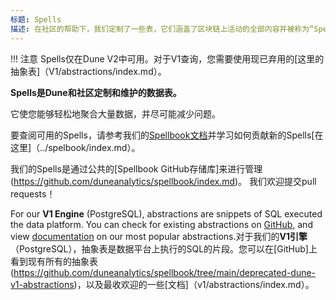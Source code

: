 ```yaml
---
标题: Spells
描述: 在社区的帮助下，我们定制了一些表，它们涵盖了区块链上活动的全部内容并被称为“Spells”。
---
```


!!! 注意
    Spells仅在Dune V2中可用。对于V1查询，您需要使用现已弃用的[这里的抽象表]（V1/abstractions/index.md）。

**Spells是Dune和社区定制和维护的数据表。**

 它使您能够轻松地聚合大量数据，并尽可能减少问题。 

要查阅可用的Spells，请参考我们的[Spellbook文档](https://dune.com/spellbook)并学习如何贡献新的Spells[在这里]（../spelbook/index.md）。

我们的Spells是通过公共的[Spellbook GitHub存储库]来进行管理(https://github.com/duneanalytics/spellbook/index.md)。 我们欢迎提交pull requests！

For our **V1 Engine** (PostgreSQL), abstractions are snippets of SQL executed the data platform. You can check for existing abstractions on [GitHub](https://github.com/duneanalytics/spellbook/tree/main/deprecated-dune-v1-abstractions), and view [documentation](v1/abstractions/index.md) on our most popular abstractions.对于我们的**V1引擎**（PostgreSQL），抽象表是数据平台上执行的SQL的片段。您可以在[GitHub]上看到现有所有的抽象表(https://github.com/duneanalytics/spellbook/tree/main/deprecated-dune-v1-abstractions)，以及最收欢迎的一些[文档]（v1/abstractions/index.md）。
